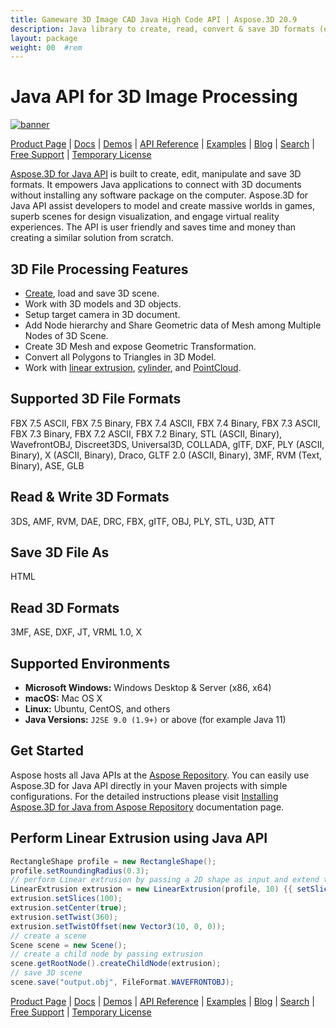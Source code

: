 ```yaml
---
title: Gameware 3D Image CAD Java High Code API | Aspose.3D 20.9
description: Java library to create, read, convert & save 3D formats (e.g. 3DS, 3MF, DAE, DFX, gITF, U3D, etc.). Supports geometries, graphs, skeletons, & morph deformers.
layout: package
weight: 00	#rem
---
```


# Java API for 3D Image Processing

[![banner](../aspose_3d-for-java-banner.png)](./)

[Product Page](https://products.aspose.com/3d/java) | [Docs](https://docs.aspose.com/3d/java/) | [Demos](https://products.aspose.app/3d/family) | [API Reference](https://apireference.aspose.com/3d/java) | [Examples](https://github.com/aspose-3d/Aspose.3D-for-Java) | [Blog](https://blog.aspose.com/category/3d/) | [Search](https://search.aspose.com/) | [Free Support](https://forum.aspose.com/c/3d) | [Temporary License](https://purchase.aspose.com/temporary-license)

[Aspose.3D for Java API](https://products.aspose.com/3d/java) is built to create, edit, manipulate and save 3D formats. It empowers Java applications to connect with 3D documents without installing any software package on the computer. Aspose.3D for Java API assist developers to model and create massive worlds in games, superb scenes for design visualization, and engage virtual reality experiences. The API is user friendly and saves time and money than creating a similar solution from scratch.

## 3D File Processing Features

- [Create](https://docs.aspose.com/3d/java/create-an-empty-3d-document/), load and save 3D scene.
- Work with 3D models and 3D objects.
- Setup target camera in 3D document.
- Add Node hierarchy and Share Geometric data of Mesh among Multiple Nodes of 3D Scene.
- Create 3D Mesh and expose Geometric Transformation.
- Convert all Polygons to Triangles in 3D Model.
- Work with [linear extrusion](https://docs.aspose.com/3d/java/working-with-linear-extrusion/), [cylinder](https://docs.aspose.com/3d/java/working-with-cylinder/), and [PointCloud](https://docs.aspose.com/3d/java/working-with-pointcloud/).

## Supported 3D File Formats

FBX 7.5 ASCII, FBX 7.5 Binary, FBX 7.4 ASCII, FBX 7.4 Binary, FBX 7.3 ASCII, FBX 7.3 Binary, FBX 7.2 ASCII, FBX 7.2 Binary, STL (ASCII, Binary), WavefrontOBJ, Discreet3DS, Universal3D, COLLADA, glTF, DXF, PLY (ASCII, Binary), X (ASCII, Binary), Draco, GLTF 2.0 (ASCII, Binary), 3MF, RVM (Text, Binary), ASE, GLB

## Read & Write 3D Formats

3DS, AMF, RVM, DAE, DRC, FBX, gITF, OBJ, PLY, STL, U3D, ATT

## Save 3D File As

HTML

## Read 3D Formats

3MF, ASE, DXF, JT, VRML 1.0, X

## Supported Environments

- **Microsoft Windows:** Windows Desktop & Server (x86, x64)
- **macOS:** Mac OS X
- **Linux:** Ubuntu, CentOS, and others
- **Java Versions:** `J2SE 9.0 (1.9+)` or above (for example Java 11)

## Get Started

Aspose hosts all Java APIs at the [Aspose Repository](https://repository.aspose.com/webapp/#/artifacts/browse/tree/General/repo/com/aspose/aspose-3d). You can easily use Aspose.3D for Java API directly in your Maven projects with simple configurations. For the detailed instructions please visit [Installing Aspose.3D for Java from Aspose Repository](https://docs.aspose.com/3d/java/installation/) documentation page.

## Perform Linear Extrusion using Java API

``` java
RectangleShape profile = new RectangleShape();
profile.setRoundingRadius(0.3);
// perform Linear extrusion by passing a 2D shape as input and extend the shape in the 3rd dimension
LinearExtrusion extrusion = new LinearExtrusion(profile, 10) {{ setSlices(100); setCenter(true); setTwist(360); setTwistOffset(new Vector3(10, 0, 0));}};
extrusion.setSlices(100);
extrusion.setCenter(true);
extrusion.setTwist(360);
extrusion.setTwistOffset(new Vector3(10, 0, 0));
// create a scene
Scene scene = new Scene();
// create a child node by passing extrusion
scene.getRootNode().createChildNode(extrusion);
// save 3D scene
scene.save("output.obj", FileFormat.WAVEFRONTOBJ);
```

[Product Page](https://products.aspose.com/3d/java) | [Docs](https://docs.aspose.com/3d/java/) | [Demos](https://products.aspose.app/3d/family) | [API Reference](https://apireference.aspose.com/3d/java) | [Examples](https://github.com/aspose-3d/Aspose.3D-for-Java) | [Blog](https://blog.aspose.com/category/3d/) | [Search](https://search.aspose.com/) | [Free Support](https://forum.aspose.com/c/3d) | [Temporary License](https://purchase.aspose.com/temporary-license)
